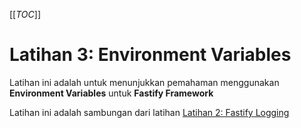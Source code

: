 [[_TOC_]]

# Latihan 3: Environment Variables
Latihan ini adalah untuk menunjukkan pemahaman menggunakan **Environment Variables** untuk **Fastify Framework**

Latihan ini adalah sambungan dari latihan [Latihan 2: Fastify Logging](https://code.cloud-connect.asia/jdn/latihan-aplikasi-moden/-/blob/master/Latihan%202%20-%20Fastify%20Logging.md)
